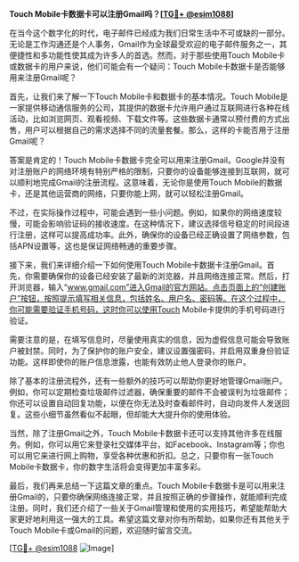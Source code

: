 **Touch Mobile卡数据卡可以注册Gmail吗？[[TG💪+ @esim1088](https://t.me/s/esim1088)]**

在当今这个数字化的时代，电子邮件已经成为我们日常生活中不可或缺的一部分。无论是工作沟通还是个人事务，Gmail作为全球最受欢迎的电子邮件服务之一，其便捷性和多功能性使其成为许多人的首选。然而，对于那些使用Touch Mobile卡或数据卡的用户来说，他们可能会有一个疑问：Touch Mobile卡数据卡是否能够用来注册Gmail呢？

首先，让我们来了解一下Touch Mobile卡和数据卡的基本情况。Touch Mobile是一家提供移动通信服务的公司，其提供的数据卡允许用户通过互联网进行各种在线活动，比如浏览网页、观看视频、下载文件等。这些数据卡通常以预付费的方式出售，用户可以根据自己的需求选择不同的流量套餐。那么，这样的卡能否用于注册Gmail呢？

答案是肯定的！Touch Mobile卡数据卡完全可以用来注册Gmail。Google并没有对注册账户的网络环境有特别严格的限制，只要你的设备能够连接到互联网，就可以顺利地完成Gmail的注册流程。这意味着，无论你是使用Touch Mobile的数据卡，还是其他运营商的网络，只要你能上网，就可以轻松注册Gmail。

不过，在实际操作过程中，可能会遇到一些小问题。例如，如果你的网络速度较慢，可能会影响验证码的接收速度。在这种情况下，建议选择信号稳定的时间段进行注册，这样可以提高成功率。此外，确保你的设备已经正确设置了网络参数，包括APN设置等，这也是保证网络畅通的重要步骤。

接下来，我们来详细介绍一下如何使用Touch Mobile卡数据卡注册Gmail。首先，你需要确保你的设备已经安装了最新的浏览器，并且网络连接正常。然后，打开浏览器，输入“www.gmail.com”进入Gmail的官方网站。点击页面上的“创建账户”按钮，按照提示填写相关信息，包括姓名、用户名、密码等。在这个过程中，你可能需要验证手机号码，这时你可以使用Touch Mobile卡提供的手机号码进行验证。

需要注意的是，在填写信息时，尽量使用真实的信息，因为虚假信息可能会导致账户被封禁。同时，为了保护你的账户安全，建议设置强密码，并启用双重身份验证功能。这样即使你的账户信息泄露，也能有效防止他人登录你的账户。

除了基本的注册流程外，还有一些额外的技巧可以帮助你更好地管理Gmail账户。例如，你可以定期检查垃圾邮件过滤器，确保重要的邮件不会被误判为垃圾邮件；你还可以设置自动回复功能，以便在你无法及时查看邮件时，自动向发件人发送回复。这些小细节虽然看似不起眼，但却能大大提升你的使用体验。

当然，除了注册Gmail之外，Touch Mobile卡数据卡还可以支持其他许多在线服务。例如，你可以用它来登录社交媒体平台，如Facebook、Instagram等；你也可以用它来进行网上购物，享受各种优惠和折扣。总之，只要你有一张Touch Mobile卡数据卡，你的数字生活将会变得更加丰富多彩。

最后，我们再来总结一下这篇文章的重点。Touch Mobile卡数据卡是可以用来注册Gmail的，只要你确保网络连接正常，并且按照正确的步骤操作，就能顺利完成注册。同时，我们还介绍了一些关于Gmail管理和使用的实用技巧，希望能帮助大家更好地利用这一强大的工具。希望这篇文章对你有所帮助，如果你还有其他关于Touch Mobile卡或Gmail的问题，欢迎随时留言交流。

[[TG💪+ @esim1088](https://t.me/s/esim1088) ![Image](https://i.postimg.cc/4NQfJmqS/Snipaste-2025-05-13-00-14-12.png)]